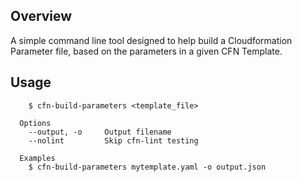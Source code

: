 ## Overview

A simple command line tool designed to help build a Cloudformation Parameter file, based on the parameters in a given CFN Template.

## Usage

```
    $ cfn-build-parameters <template_file>

  Options
    --output, -o     Output filename
    --nolint         Skip cfn-lint testing

  Examples
    $ cfn-build-parameters mytemplate.yaml -o output.json
```
